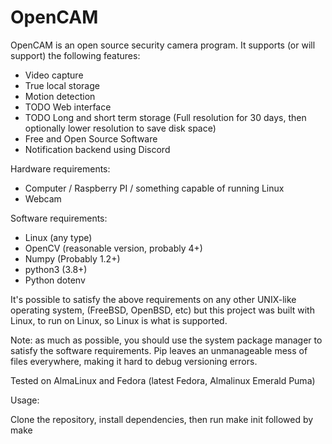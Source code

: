 OpenCAM
=======

OpenCAM is an open source security camera program.
It supports (or will support) the following features:
 - Video capture
 - True local storage
 - Motion detection
 - TODO Web interface
 - TODO Long and short term storage (Full resolution for 30 days, then optionally lower resolution to save disk space)
 - Free and Open Source Software
 - Notification backend using Discord

Hardware requirements:
 - Computer / Raspberry PI / something capable of running Linux
 - Webcam

Software requirements:
 - Linux (any type)
 - OpenCV (reasonable version, probably 4+)
 - Numpy (Probably 1.2+)
 - python3 (3.8+)
 - Python dotenv

It's possible to satisfy the above requirements on any other UNIX-like operating system, (FreeBSD, OpenBSD, etc) but this project was built with Linux, to run on Linux, so Linux is what is supported.

Note: as much as possible, you should use the system package manager to satisfy the software requirements. Pip leaves an unmanageable mess of files everywhere, making it hard to debug versioning errors.

Tested on AlmaLinux and Fedora (latest Fedora, Almalinux Emerald Puma)

Usage:

Clone the repository, install dependencies, then run make init followed by make

